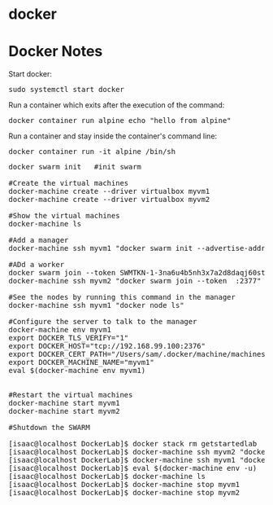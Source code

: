 # docker
<h1>Docker Notes</h1>

Start docker:

<pre>sudo systemctl start docker</pre>

Run a container which exits after the execution of the command:

<pre>docker container run alpine echo "hello from alpine"</pre>

Run a container and stay inside the container's command line:

<pre>docker container run -it alpine /bin/sh</pre>

<pre>
docker swarm init	#init swarm

#Create the virtual machines
docker-machine create --driver virtualbox myvm1
docker-machine create --driver virtualbox myvm2

#Show the virtual machines
docker-machine ls

#Add a manager
docker-machine ssh myvm1 "docker swarm init --advertise-addr <myvm1 ip>"

#ADd a worker
docker swarm join --token SWMTKN-1-3na6u4b5nh3x7a2d8daqj60stj0e6rod7ou8uiidxj78g4qkja-7p8mjno4xq6m8nwjd1haw900m 192.168.99.100:2377	#output of the previous command
docker-machine ssh myvm2 "docker swarm join --token <token> <ip>:2377"	#Full command format

#See the nodes by running this command in the manager
docker-machine ssh myvm1 "docker node ls"

#Configure the server to talk to the manager
docker-machine env myvm1
export DOCKER_TLS_VERIFY="1"
export DOCKER_HOST="tcp://192.168.99.100:2376"
export DOCKER_CERT_PATH="/Users/sam/.docker/machine/machines/myvm1"
export DOCKER_MACHINE_NAME="myvm1"
eval $(docker-machine env myvm1)


#Restart the virtual machines
docker-machine start myvm1
docker-machine start myvm2

#Shutdown the SWARM

[isaac@localhost DockerLab]$ docker stack rm getstartedlab
[isaac@localhost DockerLab]$ docker-machine ssh myvm2 "docker swarm leave"
[isaac@localhost DockerLab]$ docker-machine ssh myvm1 "docker swarm leave --force"
[isaac@localhost DockerLab]$ eval $(docker-machine env -u)
[isaac@localhost DockerLab]$ docker-machine ls
[isaac@localhost DockerLab]$ docker-machine stop myvm1
[isaac@localhost DockerLab]$ docker-machine stop myvm2
</pre>
